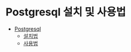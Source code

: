 # Postgresql 설치 및 사용법 
* [Postgresql](https://github.com/jinnyjinnyjinjin/databases/tree/master/postgresql)
    * [설치법](https://github.com/jinnyjinnyjinjin/databases/blob/master/postgresql/docs/1.%EC%84%A4%EC%B9%98%EB%B2%95.md)
    * [사용법](https://github.com/jinnyjinnyjinjin/databases/blob/master/postgresql/docs/2.%EC%82%AC%EC%9A%A9%EB%B2%95.md)  

